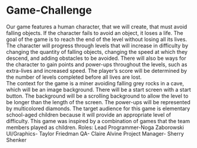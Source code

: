 Game-Challenge
==============

Our game features a human character, that we will create, that must avoid falling objects. If the character fails to
avoid an object, it loses a life. The goal of the game is to reach the end of the level without losing all its lives.
The character will progress through levels that will increase in difficulty by changing the quantity of falling objects,
changing the speed at which they descend, and adding obstacles to be avoided. There will also be ways for the character
to gain points and power-ups throughout the levels, such as extra-lives and increased speed. The player’s score will be
determined by the number of levels completed before all lives are lost.  
The context for the game is a miner avoiding falling grey rocks in a cave, which will be an image background. There will be a start screen with a start button. The
background will be a scrolling background to allow the level to be longer than the length of the screen. The power-ups
will be represented by multicolored diamonds. 
The target audience for this game is elementary school-aged children because it will provide an appropriate level of
difficulty. This game was inspired by a combination of games that the team members played as children.
Roles:
Lead Programmer-Noga Zaborowski
UI/Graphics- Taylor Friedman
QA- Claire Alvine
Project Manager- Sherry Shenker
